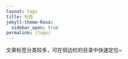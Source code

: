 ```yaml
---
layout: tags
title: 标签
jekyll-theme-Rosa:
  sidebar_open: true
permalink: /tags/
---
```


文章标签分类较多，可在侧边栏的目录中快速定位~
